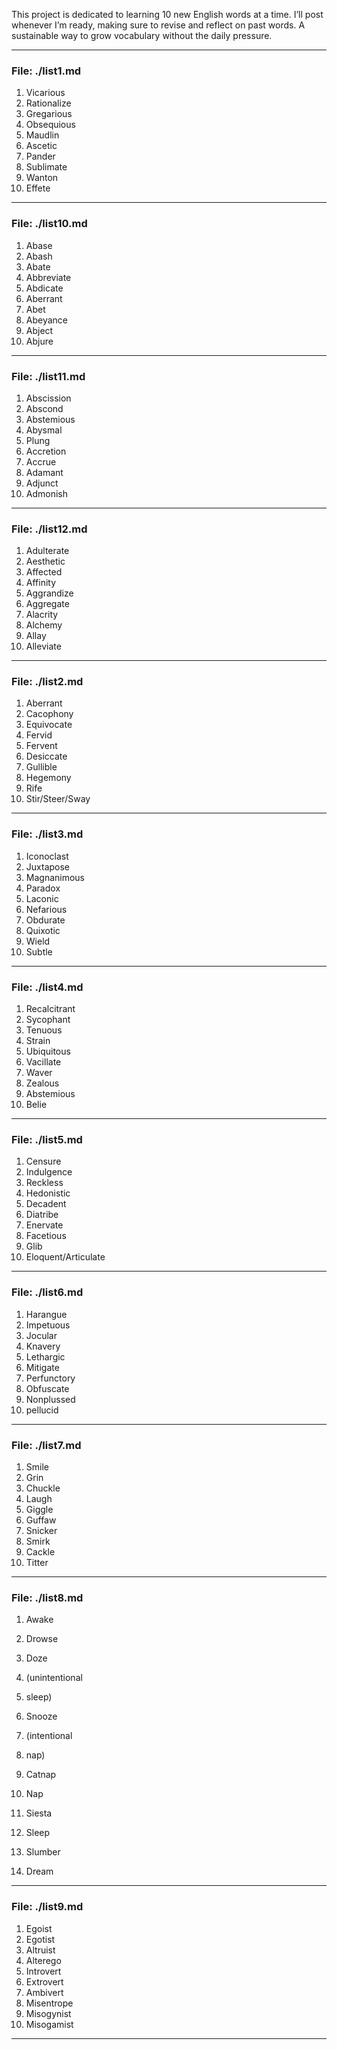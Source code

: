 
This project is dedicated to learning 10 new English words at a time. 
I’ll post whenever I’m ready, making sure to revise and reflect on past words. A sustainable way to grow vocabulary without the daily pressure.

-------------

### File: ./list1.md
1. Vicarious
2. Rationalize
3. Gregarious
4. Obsequious
5. Maudlin
6. Ascetic
7. Pander
8. Sublimate
9. Wanton
10. Effete

-------------

### File: ./list10.md
1. Abase
2. Abash
3. Abate
4. Abbreviate
5. Abdicate
6. Aberrant
7. Abet
8. Abeyance
9. Abject
10. Abjure

-------------

### File: ./list11.md
1. Abscission
2. Abscond
3. Abstemious
4. Abysmal
5. Plung
6. Accretion
7. Accrue
8. Adamant
9. Adjunct
10. Admonish

-------------

### File: ./list12.md
1. Adulterate
2. Aesthetic
3. Affected
4. Affinity
5. Aggrandize
6. Aggregate
7. Alacrity
8. Alchemy
9. Allay
10. Alleviate

-------------

### File: ./list2.md
1. Aberrant
2. Cacophony
3. Equivocate
4. Fervid
5. Fervent
6. Desiccate
7. Gullible
8. Hegemony
9. Rife
10. Stir/Steer/Sway

-------------

### File: ./list3.md
1. Iconoclast
2. Juxtapose
3. Magnanimous
4. Paradox
5. Laconic
6. Nefarious
7. Obdurate
8. Quixotic
9. Wield
10. Subtle

-------------

### File: ./list4.md
1. Recalcitrant
2. Sycophant
3. Tenuous
4. Strain
5. Ubiquitous
6. Vacillate
7. Waver
8. Zealous
9. Abstemious
10. Belie

-------------

### File: ./list5.md
1. Censure
2. Indulgence
3. Reckless
4. Hedonistic
5. Decadent
6. Diatribe
7. Enervate
8. Facetious
9. Glib
10. Eloquent/Articulate

-------------

### File: ./list6.md
1. Harangue
2. Impetuous
3. Jocular
4. Knavery
5. Lethargic
6. Mitigate
7. Perfunctory
8. Obfuscate
9. Nonplussed
10. pellucid

-------------

### File: ./list7.md
1. Smile
2. Grin
3. Chuckle
4. Laugh
5. Giggle
6. Guffaw
7. Snicker
8. Smirk
9. Cackle
10. Titter

-------------

### File: ./list8.md
1. Awake
2. Drowse
3. Doze
   
   
4. (unintentional
5. sleep)
6. Snooze
7. (intentional
8. nap)
9. Catnap
10. Nap
11. Siesta
12. Sleep
13. Slumber
14. Dream

-------------

### File: ./list9.md
1. Egoist
2. Egotist
3. Altruist
4. Alterego
5. Introvert
6. Extrovert
7. Ambivert
8. Misentrope
9. Misogynist
10. Misogamist

-------------

